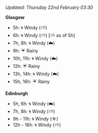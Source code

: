 *Updated: Thursday 22nd February 03:30*

**Glasgow**

* 5h: :cyclone: Windy (:partly_sunny:)
* 6h: :cyclone: Windy (:partly_sunny:) [:partly_sunny: as of 5h]
* 7h, 8h: :cyclone: Windy (:cloud:)
* 9h: :umbrella: Rainy
* 10h, 11h: :cyclone: Windy (:cloud:)
* 12h: :umbrella: Rainy
* 13h, 14h: :cyclone: Windy (:cloud:)
* 15h, 16h: :umbrella: Rainy

**Edinburgh**

* 5h, 6h: :cyclone: Windy (:cloud:)
* 7h, 8h: :cyclone: Windy (:partly_sunny:)
* 9h - 11h: :cyclone: Windy (:sunny:)
* 12h - 16h: :cyclone: Windy (:partly_sunny:)
